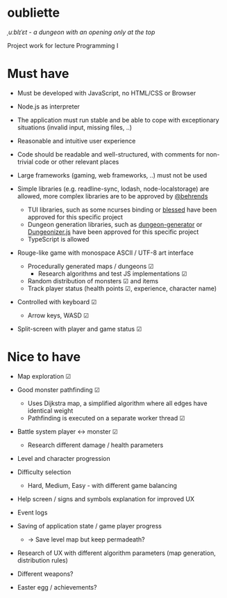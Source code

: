# oubliette
*ˌuːblɪˈɛt* - 
*a dungeon with an opening only at the top*

Project work for lecture Programming I

# Must have

* Must be developed with JavaScript, no HTML/CSS or Browser
* Node.js as interpreter
* The application must run stable and be able to cope with exceptionary situations (invalid input, missing files, ..)
* Reasonable and intuitive user experience
* Code should be readable and well-structured, with comments for non-trivial code or other relevant places
* Large frameworks (gaming, web frameworks, ..) must not be used
* Simple libraries (e.g. readline-sync, lodash, node-localstorage) are allowed, more complex libraries are to be approved by [@behrends](https://github.com/behrends)
  * TUI libraries, such as some ncurses binding or [blessed](https://github.com/chjj/blessed) have been approved for this specific project
  * Dungeon generation libraries, such as [dungeon-generator](https://github.com/domasx2/dungeon-generator) or [Dungeonizer.js](https://github.com/mlknz/Dungeonizer.js) have been approved for this specific project
  * TypeScript is allowed


* Rouge-like game with monospace ASCII / UTF-8 art interface
  * Procedurally generated maps / dungeons ☑
    * Research algorithms and test JS implementations ☑
  * Random distribution of monsters ☑ and items
  * Track player status (health points ☑, experience, character name)
* Controlled with keyboard ☑
  * Arrow keys, WASD ☑
* Split-screen with player and game status ☑

# Nice to have

* Map exploration ☑
* Good monster pathfinding ☑
  * Uses Dijkstra map, a simplified algorithm where all edges have identical weight
  * Pathfinding is executed on a separate worker thread ☑
* Battle system player <-> monster ☑
  * Research different damage / health parameters
* Level and character progression
* Difficulty selection
  * Hard, Medium, Easy - with different game balancing
* Help screen / signs and symbols explanation for improved UX
* Event logs

* Saving of application state / game player progress 
  * -> Save level map but keep permadeath?
* Research of UX with different algorithm parameters (map generation, distribution rules)

* Different weapons?
* Easter egg / achievements?
